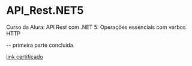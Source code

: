 # API_Rest.NET5

Curso da Alura: API Rest com .NET 5: Operações essenciais com verbos HTTP

-- primeira parte concluida.

 <a href = "https://cursos.alura.com.br/certificate/igortudisco/api-rest-net-5-operacoes-verbos-http"> link certificado <a>
